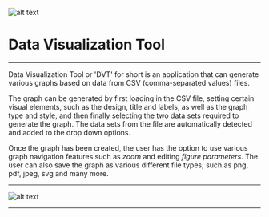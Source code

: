 ![alt text](https://i.imgur.com/dRtoFrx.png) 
# Data Visualization Tool
___
Data Visualization Tool or 'DVT' for short is an application that can generate various graphs based on data from CSV 
(comma-separated values) files. 

The graph can be generated by first loading in the CSV file, setting certain visual
elements, such as the design, title and labels, as well as the graph type and style, and then finally selecting the two
data sets required to generate the graph. The data sets from the file are automatically detected and added to the
drop down options. 

Once the graph has been created, the user has the option to use various graph navigation features such as *zoom* and editing
*figure parameters*. The user can also save the graph as various different file types; such as png, pdf, jpeg, svg and many more.


---

![alt text](https://i.imgur.com/kTIlrPJ.png)

---
